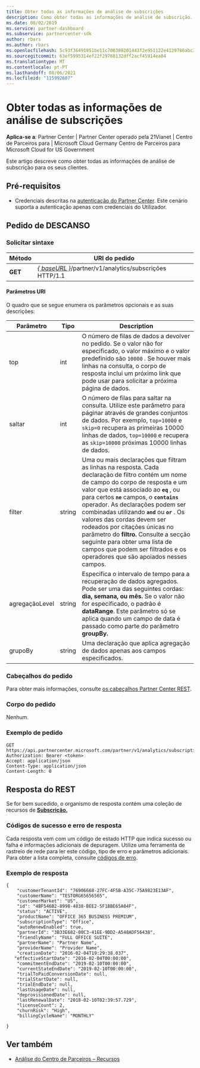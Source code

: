 ```yaml
---
title: Obter todas as informações de análise de subscrições
description: Como obter todas as informações de análise de subscrição.
ms.date: 08/02/2019
ms.service: partner-dashboard
ms.subservice: partnercenter-sdk
author: rbars
ms.author: rbars
ms.openlocfilehash: 5c93f36491851be11c700388201443f2e951122e4129786abc3e064091605b8d
ms.sourcegitcommit: 63ef5995314ef22f29768132dff2acf45914ea84
ms.translationtype: MT
ms.contentlocale: pt-PT
ms.lasthandoff: 08/06/2021
ms.locfileid: "115992607"
---
```

# <a name="get-all-subscription-analytics-information"></a>Obter todas as informações de análise de subscrições

**Aplica-se a**: Partner Center | Partner Center operado pela 21Vianet | Centro de Parceiros para | Microsoft Cloud Germany Centro de Parceiros para Microsoft Cloud for US Government

Este artigo descreve como obter todas as informações de análise de subscrição para os seus clientes.

## <a name="prerequisites"></a>Pré-requisitos

- Credenciais descritas na [autenticação do Partner Center](partner-center-authentication.md). Este cenário suporta a autenticação apenas com credenciais do Utilizador.

## <a name="rest-request"></a>Pedido de DESCANSO

### <a name="request-syntax"></a>Solicitar sintaxe

| Método | URI do pedido |
|--------|-------------|
| **GET** | [*\{ baseURL \}*](partner-center-rest-urls.md)/partner/v1/analytics/subscrições HTTP/1.1 |

#### <a name="uri-parameters"></a>Parâmetros URI

O quadro que se segue enumera os parâmetros opcionais e as suas descrições:

| Parâmetro | Tipo |  Description |
|-----------|------|--------------|
| top | int | O número de filas de dados a devolver no pedido. Se o valor não for especificado, o valor máximo e o valor predefinido são `10000` . Se houver mais linhas na consulta, o corpo de resposta inclui um próximo link que pode usar para solicitar a próxima página de dados. |
| saltar | int | O número de filas para saltar na consulta. Utilize este parâmetro para páginar através de grandes conjuntos de dados. Por exemplo, `top=10000` e `skip=0` recupera as primeiras 10000 linhas de dados, `top=10000` e recupera as `skip=10000` próximas 10000 linhas de dados. |
| filter | string | Uma ou mais declarações que filtram as linhas na resposta. Cada declaração de filtro contém um nome de campo do corpo de resposta e um valor que está associado ao **`eq`** , ou para certos **`ne`** campos, o **`contains`** operador. As declarações podem ser combinadas utilizando **`and`** ou **`or`** . Os valores das cordas devem ser rodeados por citações únicas no parâmetro do **filtro.** Consulte a secção seguinte para obter uma lista de campos que podem ser filtrados e os operadores que são apoiados nesses campos. |
| agregaçãoLevel | string | Especifica o intervalo de tempo para a recuperação de dados agregados. Pode ser uma das seguintes cordas: **dia,** **semana,** **ou mês.** Se o valor não for especificado, o padrão é **dataRange**. Este parâmetro só se aplica quando um campo de data é passado como parte do parâmetro **groupBy.** |
| grupoBy | string | Uma declaração que aplica agregação de dados apenas aos campos especificados. |

### <a name="request-headers"></a>Cabeçalhos do pedido

Para obter mais informações, consulte [os cabeçalhos Partner Center REST](headers.md).

### <a name="request-body"></a>Corpo do pedido

Nenhum.

### <a name="request-example"></a>Exemplo de pedido

```http
GET https://api.partnercenter.microsoft.com/partner/v1/analytics/subscriptions
Authorization: Bearer <token>
Accept: application/json
Content-Type: application/json
Content-Length: 0
```

## <a name="rest-response"></a>Resposta do REST

Se for bem sucedido, o organismo de resposta contém uma coleção de recursos de [**Subscrição.**](partner-center-analytics-resources.md#subscription-resource)

### <a name="response-success-and-error-codes"></a>Códigos de sucesso e erro de resposta

Cada resposta vem com um código de estado HTTP que indica sucesso ou falha e informações adicionais de depuragem. Utilize uma ferramenta de rastreio de rede para ler este código, tipo de erro e parâmetros adicionais. Para obter a lista completa, consulte [códigos de erro](error-codes.md).

### <a name="response-example"></a>Exemplo de resposta

```http
{
    "customerTenantId": "76906668-27FC-4F5B-A35C-75A9823E13AF",
    "customerName": "TESTORG65656565",
    "customerMarket": "US",
    "id": "4BF546B2-8998-4838-BEE2-5F1BBE65A04F",
    "status": "ACTIVE",
    "productName": "OFFICE 365 BUSINESS PREMIUM",
    "subscriptionType": "Office",
    "autoRenewEnabled": true,
    "partnerId": "3B33E682-00C3-41EE-9DD2-A548ADF56438",
    "friendlyName": "FULL OFFICE SUITE",
    "partnerName": "Partner Name",
    "providerName": "Provider Name",
    "creationDate": "2016-02-04T19:29:38.037",
   "effectiveStartDate": "2016-02-04T00:00:00",
    "commitmentEndDate": "2019-02-10T00:00:00",
    "currentStateEndDate": "2019-02-10T00:00:00",
    "trialToPaidConversionDate": null,
    "trialStartDate": null,
    "trialEndDate": null,
    "lastUsageDate": null,
    "deprovisionedDate": null,
    "lastRenewalDate": "2018-02-10T02:39:57.729",
    "licenseCount": 2,
    "churnRisk": "High",
    "billingCycleName": "MONTHLY"

}
```

## <a name="see-also"></a>Ver também

- [Análise do Centro de Parceiros – Recursos](partner-center-analytics-resources.md)
